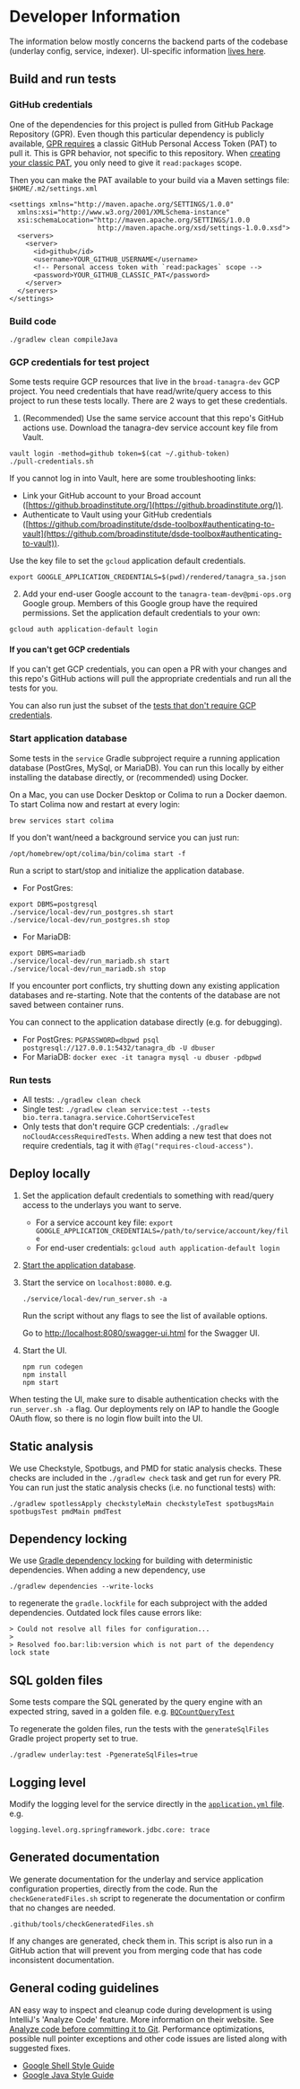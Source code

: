 # Developer Information
The information below mostly concerns the backend parts of the codebase (underlay config, service, indexer).
UI-specific information [lives here](./UI.md).

## Build and run tests

### GitHub credentials
One of the dependencies for this project is pulled from GitHub Package Repository (GPR). Even though this particular
dependency is publicly available, [GPR requires](https://docs.github.com/en/packages/learn-github-packages/introduction-to-github-packages#authenticating-to-github-packages)
a classic GitHub Personal Access Token (PAT) to pull it. This is GPR behavior, not specific to this repository. When
[creating your classic PAT](https://docs.github.com/en/authentication/keeping-your-account-and-data-secure/managing-your-personal-access-tokens#creating-a-personal-access-token-classic),
you only need to give it `read:packages` scope.

Then you can make the PAT available to your build via a Maven settings file: `$HOME/.m2/settings.xml`
```
<settings xmlns="http://maven.apache.org/SETTINGS/1.0.0"
  xmlns:xsi="http://www.w3.org/2001/XMLSchema-instance"
  xsi:schemaLocation="http://maven.apache.org/SETTINGS/1.0.0
                      http://maven.apache.org/xsd/settings-1.0.0.xsd">
  <servers>
    <server>
      <id>github</id>
      <username>YOUR_GITHUB_USERNAME</username>
      <!-- Personal access token with `read:packages` scope -->
      <password>YOUR_GITHUB_CLASSIC_PAT</password>
    </server>
  </servers>
</settings>
```

### Build code
```
./gradlew clean compileJava
```

### GCP credentials for test project
Some tests require GCP resources that live in the `broad-tanagra-dev` GCP project. You need credentials that have
read/write/query access to this project to run these tests locally. There are 2 ways to get these credentials.

1. (Recommended) Use the same service account that this repo's GitHub actions use.
Download the tanagra-dev service account key file from Vault.
```
vault login -method=github token=$(cat ~/.github-token)
./pull-credentials.sh
```
If you cannot log in into Vault, here are some troubleshooting links:
- Link your GitHub account to your Broad account ([https://github.broadinstitute.org/](https://github.broadinstitute.org/)).
- Authenticate to Vault using your GitHub credentials ([https://github.com/broadinstitute/dsde-toolbox#authenticating-to-vault](https://github.com/broadinstitute/dsde-toolbox#authenticating-to-vault)).

Use the key file to set the `gcloud` application default credentials.
```
export GOOGLE_APPLICATION_CREDENTIALS=$(pwd)/rendered/tanagra_sa.json
```

2. Add your end-user Google account to the `tanagra-team-dev@pmi-ops.org` Google group.
Members of this Google group have the required permissions. Set the application default credentials to your own:
```
gcloud auth application-default login
```

#### If you can't get GCP credentials
If you can't get GCP credentials, you can open a PR with your changes and this repo's GitHub actions will pull
the appropriate credentials and run all the tests for you.

You can also run just the subset of the [tests that don't require GCP credentials](#run-tests).

### Start application database
Some tests in the `service` Gradle subproject require a running application database (PostGres, MySql, or MariaDB).
You can run this locally by either installing the database directly, or (recommended) using Docker.

On a Mac, you can use Docker Desktop or Colima to run a Docker daemon. To start Colima now and restart at every login:
```
brew services start colima
```
If you don't want/need a background service you can just run:
```
/opt/homebrew/opt/colima/bin/colima start -f
```

Run a script to start/stop and initialize the application database.
- For PostGres: 
```
export DBMS=postgresql
./service/local-dev/run_postgres.sh start
./service/local-dev/run_postgres.sh stop
```
- For MariaDB:
```
export DBMS=mariadb
./service/local-dev/run_mariadb.sh start
./service/local-dev/run_mariadb.sh stop
```
If you encounter port conflicts, try shutting down any existing application databases and re-starting.
Note that the contents of the database are not saved between container runs.

You can connect to the application database directly (e.g. for debugging).
- For PostGres: `PGPASSWORD=dbpwd psql postgresql://127.0.0.1:5432/tanagra_db -U dbuser`
- For MariaDB: `docker exec -it tanagra mysql -u dbuser -pdbpwd`

### Run tests
- All tests: `./gradlew clean check`
- Single test: `./gradlew clean service:test --tests bio.terra.tanagra.service.CohortServiceTest`
- Only tests that don't require GCP credentials: `./gradlew noCloudAccessRequiredTests`.
  When adding a new test that does not require credentials, tag it with `@Tag("requires-cloud-access")`.

## Deploy locally
1. Set the application default credentials to something with read/query access to the underlays you want to serve.
    - For a service account key file: `export GOOGLE_APPLICATION_CREDENTIALS=/path/to/service/account/key/file`
    - For end-user credentials: `gcloud auth application-default login`
2. [Start the application database](#start-application-database).
3. Start the service on `localhost:8080`. e.g.
    ```
    ./service/local-dev/run_server.sh -a
    ```
    Run the script without any flags to see the list of available options.
    
    Go to [http://localhost:8080/swagger-ui.html](http://localhost:8080/swagger-ui.html) for the Swagger UI.
4. Start the UI.
    ```
    npm run codegen
    npm install
    npm start
    ```
When testing the UI, make sure to disable authentication checks with the `run_server.sh -a` flag.
Our deployments rely on IAP to handle the Google OAuth flow, so there is no login flow built into the UI.

## Static analysis
We use Checkstyle, Spotbugs, and PMD for static analysis checks.
These checks are included in the `./gradlew check` task and get run for every PR.
You can run just the static analysis checks (i.e. no functional tests) with:
```
./gradlew spotlessApply checkstyleMain checkstyleTest spotbugsMain spotbugsTest pmdMain pmdTest
```

## Dependency locking
We use [Gradle dependency locking](https://docs.gradle.org/current/userguide/dependency_locking.html)
for building with deterministic dependencies. When adding a new dependency, use
```
./gradlew dependencies --write-locks
```
to regenerate the `gradle.lockfile` for each subproject with the added dependencies. Outdated lock files cause errors like:
```
> Could not resolve all files for configuration...
>
> Resolved foo.bar:lib:version which is not part of the dependency lock state
```

## SQL golden files
Some tests compare the SQL generated by the query engine with an expected string, saved in a golden file.
e.g. [`BQCountQueryTest`](../underlay/src/test/java/bio/terra/tanagra/query/bigquery/sqlbuilding/BQCountQueryTest.java)

To regenerate the golden files, run the tests with the `generateSqlFiles` Gradle project property set to true.
```
./gradlew underlay:test -PgenerateSqlFiles=true
```

## Logging level
Modify the logging level for the service directly in the [`application.yml` file](../service/src/main/resources/application.yml). e.g.
```
logging.level.org.springframework.jdbc.core: trace
```

## Generated documentation
We generate documentation for the underlay and service application configuration properties, directly from the code.
Run the `checkGeneratedFiles.sh` script to regenerate the documentation or confirm that no changes are needed.

```
.github/tools/checkGeneratedFiles.sh
```

If any changes are generated, check them in. This script is also run in a GitHub action that will prevent you from
merging code that has code inconsistent documentation.

## General coding guidelines
AN easy way to inspect and cleanup code during development is using IntelliJ's 'Analyze Code' feature. 
More information on their website. See [Analyze code before committing it to Git](https://www.jetbrains.com/help/idea/running-inspections.html#run-before-commit). 
Performance optimizations, possible null pointer exceptions and other code issues are listed along with suggested fixes.

- [Google Shell Style Guide](https://google.github.io/styleguide/shellguide.html)
- [Google Java Style Guide](https://google.github.io/styleguide/javaguide.html)
